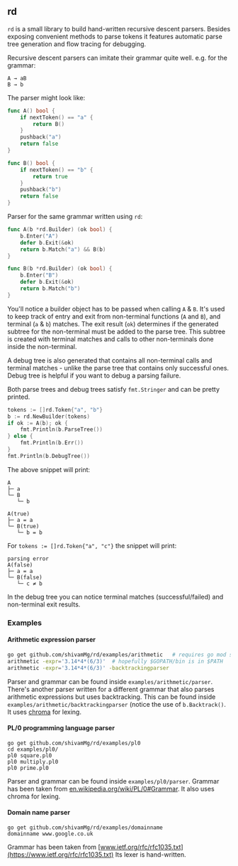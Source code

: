 ## rd

`rd` is a small library to build hand-written recursive descent parsers. Besides exposing convenient methods to parse tokens it features automatic parse tree generation and flow tracing for debugging.

Recursive descent parsers can imitate their grammar quite well. e.g. for the grammar:

```
A → aB
B → b
```

The parser might look like:

```go
func A() bool {
    if nextToken() == "a" {
        return B()
    }
    pushback("a")
    return false
}

func B() bool {
    if nextToken() == "b" {
        return true
    }
    pushback("b")
    return false
}
```

Parser for the same grammar written using `rd`:

```go
func A(b *rd.Builder) (ok bool) {
	b.Enter("A")
	defer b.Exit(&ok)
	return b.Match("a") && B(b)
}

func B(b *rd.Builder) (ok bool) {
	b.Enter("B")
	defer b.Exit(&ok)
	return b.Match("b")
}
```

You'll notice a builder object has to be passed when calling `A` & `B`. It's used to keep track of entry and exit from non-terminal functions (`A` and `B`), and terminal (`a` & `b`) matches. The exit result (`ok`) determines if the generated subtree for the non-terminal must be added to the parse tree. This subtree is created with terminal matches and calls to other non-terminals done inside the non-terminal.

A debug tree is also generated that contains all non-terminal calls and terminal matches - unlike the parse tree that contains only successful ones. Debug tree is helpful if you want to debug a parsing failure.

Both parse trees and debug trees satisfy `fmt.Stringer` and can be pretty printed.

```go
tokens := []rd.Token{"a", "b"}
b := rd.NewBuilder(tokens)
if ok := A(b); ok {
	fmt.Println(b.ParseTree())
} else {
	fmt.Println(b.Err())
}
fmt.Println(b.DebugTree())
```

The above snippet will print:

```
A
├─ a
└─ B
   └─ b

A(true)
├─ a = a
└─ B(true)
   └─ b = b
```

For `tokens := []rd.Token{"a", "c"}` the snippet will print:

```
parsing error
A(false)
├─ a = a
└─ B(false)
   └─ c ≠ b
```

In the debug tree you can notice terminal matches (successful/failed) and non-terminal exit results.


### Examples

#### Arithmetic expression parser

```bash
go get github.com/shivamMg/rd/examples/arithmetic   # requires go mod support
arithmetic -expr='3.14*4*(6/3)'  # hopefully $GOPATH/bin is in $PATH
arithmetic -expr='3.14*4*(6/3)' -backtrackingparser
```

Parser and grammar can be found inside `examples/arithmetic/parser`. There's another parser written for a different grammar that also parses arithmetic expressions but uses backtracking. This can be found inside `examples/arithmetic/backtrackingparser` (notice the use of `b.Backtrack()`. It uses [chroma](https://github.com/alecthomas/chroma) for lexing.


#### PL/0 programming language parser

```
go get github.com/shivamMg/rd/examples/pl0
cd examples/pl0/
pl0 square.pl0
pl0 multiply.pl0
pl0 prime.pl0
```

Parser and grammar can be found inside `examples/pl0/parser`. Grammar has been taken from [en.wikipedia.org/wiki/PL/0#Grammar](https://en.wikipedia.org/wiki/PL/0#Grammar). It also uses chroma for lexing.

#### Domain name parser

```
go get github.com/shivamMg/rd/examples/domainname
domainname www.google.co.uk
```

Grammar has been taken from [www.ietf.org/rfc/rfc1035.txt](https://www.ietf.org/rfc/rfc1035.txt) Its lexer is hand-written.

